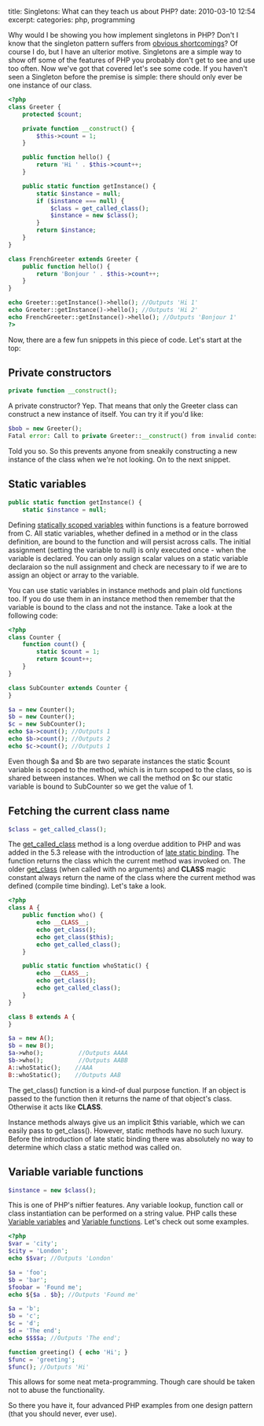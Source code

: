 title: Singletons: What can they teach us about PHP?
date: 2010-03-10 12:54
excerpt: 
categories: php, programming

Why would I be showing you how implement singletons in PHP? Don't I know that the singleton pattern suffers from [obvious shortcomings](http://blogs.msdn.com/scottdensmore/archive/2004/05/25/140827.aspx)? Of course I do, but I have an ulterior motive. Singletons are a simple way to show off some of the features of PHP you probably don't get to see and use too often. Now we've got that covered let's see some code. If you haven't seen a Singleton before the premise is simple: there should only ever be one instance of our class.<!--more-->


```php
<?php
class Greeter {
	protected $count;

	private function __construct() {
		$this->count = 1;
	}

	public function hello() {
		return 'Hi ' . $this->count++;
	}

	public static function getInstance() {
		static $instance = null;
		if ($instance === null) {
			$class = get_called_class();
			$instance = new $class();
		}
		return $instance;
	}
}

class FrenchGreeter extends Greeter {
	public function hello() {
		return 'Bonjour ' . $this->count++;
	}
}

echo Greeter::getInstance()->hello(); //Outputs 'Hi 1'
echo Greeter::getInstance()->hello(); //Outputs 'Hi 2'
echo FrenchGreeter::getInstance()->hello(); //Outputs 'Bonjour 1'
?>

```

Now, there are a few fun snippets in this piece of code. Let's start at the top:

## Private constructors


```php
private function __construct();
```

A private constructor? Yep. That means that only the Greeter class can construct a new instance of itself. You can try it if you'd like: 


```php
$bob = new Greeter();
Fatal error: Call to private Greeter::__construct() from invalid context in C:\Users\Josh\Examples\singletons.php on line 1

```

Told you so. So this prevents anyone from sneakily constructing a new instance of the class when we're not looking. On to the next snippet.

## Static variables


```php
public static function getInstance() {
	static $instance = null;
```

Defining [statically scoped variables](http://php.net/manual/en/language.variables.scope.php) within functions is a feature borrowed from C. All static variables, whether defined in a method or in the class definition, are bound to the function and will persist across calls. The initial assignment (setting the variable to null) is only executed once - when the variable is declared. You can only assign scalar values on a static variable declaraion so the null assignment and check are necessary to if we are to assign an object or array to the variable.

You can use static variables in instance methods and plain old functions too. If you do use them in an instance method then remember that the variable is bound to the class and not the instance. Take a look at the following code:


```php
<?php
class Counter {
	function count() {
		static $count = 1;
		return $count++;
	}
}

class SubCounter extends Counter { 
}

$a = new Counter();
$b = new Counter();
$c = new SubCounter();
echo $a->count(); //Outputs 1
echo $b->count(); //Outputs 2
echo $c->count(); //Outputs 1
```

Even though $a and $b are two separate instances the static $count variable is scoped to the method, which is in turn scoped to the class, so is shared between instances. When we call the method on $c our static variable is bound to SubCounter so we get the value of 1\. 

## Fetching the current class name


```php
$class = get_called_class();
```

The [get_called_class](http://www.php.net/get_called_class) method is a long overdue addition to PHP and was added in the 5.3 release with the introduction of [late static binding](http://php.net/manual/en/language.oop5.late-static-bindings.php). The function returns the class which the current method was invoked on. The older [get_class](http://www.php.net/get_class) (when called with no arguments) and __CLASS__ magic constant always return the name of the class where the current method was defined (compile time binding). Let's take a look.


```php
<?php
class A {
	public function who() {
		echo __CLASS__;
		echo get_class();
		echo get_class($this);
		echo get_called_class();
	}

	public static function whoStatic() {
		echo __CLASS__;
		echo get_class();
		echo get_called_class();
	}
}

class B extends A {
}

$a = new A(); 	
$b = new B(); 	
$a->who();          //Outputs AAAA
$b->who();          //Outputs AABB
A::whoStatic();    //AAA
B::whoStatic();    //Outputs AAB
```

The get_class() function is a kind-of dual purpose function. If an object is passed to the function then it returns the name of that object's class. Otherwise it acts like __CLASS__. 

Instance methods always give us an implicit $this variable, which we can easily pass to get_class(). However, static methods have no such luxury. Before the introduction of late static binding there was absolutely no way to determine which class a static method was called on.

## Variable variable functions


```php
$instance = new $class();
```

This is one of PHP's niftier features. Any variable lookup, function call or class instantiation can be performed on a string value. PHP calls these [Variable variables](http://www.php.net/manual/en/language.variables.variable.php) and [Variable functions](http://www.php.net/manual/en/functions.variable-functions.php). Let's check out some examples.


```php
<?php
$var = 'city';
$city = 'London';
echo $$var;	//Outputs 'London'

$a = 'foo';
$b = 'bar';
$foobar = 'Found me';
echo ${$a . $b}; //Outputs 'Found me'

$a = 'b';
$b = 'c';
$c = 'd';
$d = 'The end';
echo $$$$a; //Outputs 'The end';

function greeting() { echo 'Hi'; }
$func = 'greeting';
$func(); //Outputs 'Hi'
```

This allows for some neat meta-programming. Though care should be taken not to abuse the functionality.

So there you have it, four advanced PHP examples from one design pattern (that you should never, ever use).